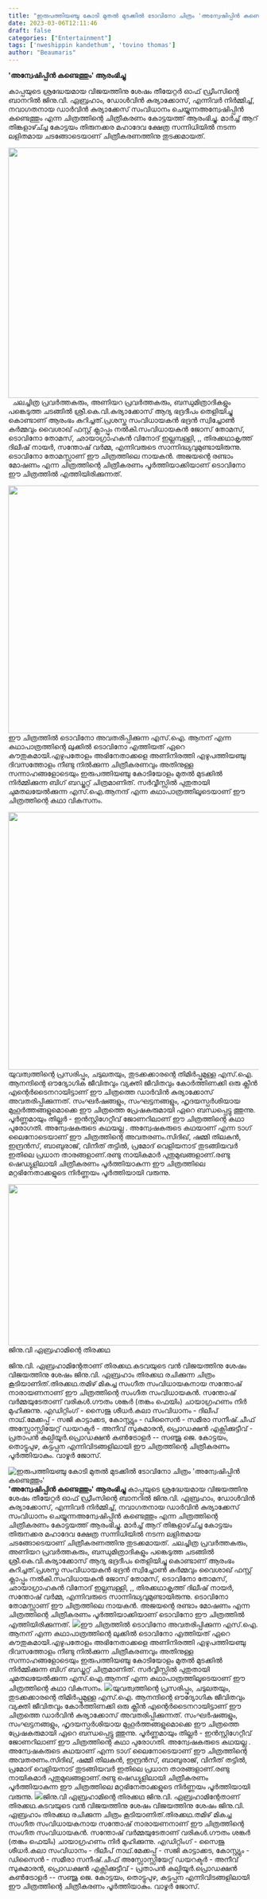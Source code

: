 ```yaml
---
title: "ഇരുപത്തിയഞ്ചു കോടി മുതൽ മുടക്കിൽ ടോവിനോ ചിത്രം 'അന്വേഷിപ്പിൻ കണ്ടെത്തും'"
date: 2023-03-06T12:11:46
draft: false
categories: ["Entertainment"]
tags: ['nweshippin kandethum', 'tovino thomas']
author: "Beaumaris"
---
```


<strong>'അന്വേഷിപ്പിൻ കണ്ടെത്തും' ആരംഭിച്ചു</strong>

കാപ്പയുടെ ശ്രദ്ധേയമായ വിജയത്തിനു ശേഷം തീയേറ്റർ ഓഫ് ഡ്രീംസിന്റെ ബാനറിൽ ജിനു.വി. ഏബ്രഹാം, ഡോൾവിൻ കുര്യാക്കോസ്, എന്നിവർ നിർമ്മിച്ച്, നവാഗതനായ ഡാർവിൻ കുര്യാക്കേസ് സംവിധാനം ചെയ്യുന്നഅന്വേഷിപ്പിൻ കണ്ടെത്തും എന്ന ചിത്രത്തിന്റെ ചിത്രീകരണം കോട്ടയത്ത് ആരംഭിച്ചു. മാർച്ച് ആറ് തിങ്കളാഴ്ച്ച്ച കോട്ടയം തിരുനക്കര മഹാദേവ ക്ഷേത്ര സന്നിധിയിൽ നടന്ന ലളിതമായ ചടങ്ങോടെയാണ് ചിത്രീകരണത്തിനു തുടക്കമായത്.

<img class="size-large wp-image-386382 aligncenter" src="https://cdn.boolokam.com/articles/2023/03/ee-1-1-1024x644.jpg" alt="" width="800" height="503" />   ചലച്ചിത്ര പ്രവർത്തകരും, അണിയറ പ്രവർത്തകരും, ബന്ധുമിത്രാദികളും പങ്കെടുത്ത ചടങ്ങിൽ ശ്രീ.കെ.വി.കുര്യാക്കോസ് ആദ്യ ഭദ്രദീപം തെളിയിച്ചു കൊണ്ടാണ് ആരംഭം കുറിച്ചത്.പ്രശസ്ത സംവിധായകൻ ഭദ്രൻ സ്വിച്ചോൺ കർമ്മവും വൈശാഖ് ഫസ്റ്റ് ക്ലാപ്പും നൽകി.സംവിധായകൻ ജോസ് തോമസ്, ടൊവിനോ തോമസ്, ഛായാഗ്രാഹകൻ വിനോദ് ഇല്ലമ്പള്ളി, ,, തിരക്കഥാകൃത്ത് ദിലീഷ് നായർ, സന്തോഷ് വർമ്മ, എന്നിവരുടെ സാന്നിദ്ധ്യവുമുണ്ടായിരുന്നു. ടൊവിനോ തോമസ്സാണ് ഈ ചിത്രത്തിലെ നായകൻ. അജയന്റെ രണ്ടാം മോഷണം എന്ന ചിത്രത്തിന്റെ ചിത്രീകരണം പൂർത്തിയാക്കിയാണ് ടൊവിനോ ഈ ചിത്രത്തിൽ എത്തിയിരിക്കുന്നത്.

<img class="size-large wp-image-386383 aligncenter" src="https://cdn.boolokam.com/articles/2023/03/ee-2-1-1024x637.jpg" alt="" width="800" height="498" />ഈ ചിത്രത്തിൽ ടൊവിനോ അവതരിപ്പിക്കുന്ന എസ്.ഐ. ആനന് എന്ന കഥാപാത്രത്തിന്റെ ലുക്കിൽ ടൊവിനോ എത്തിയത് ഏറെ കൗതുകമായി.എഴുപതോളം അഭിനേതാക്കളെ അണിനിരത്തി എഴുപത്തിയഞ്ചു ദിവസത്തോളം നീണ്ടു നിൽക്കുന്ന ചിത്രീകരണവും അതിനുള്ള സന്നാഹങ്ങളോടെയും ഇരുപത്തിയഞ്ചു കോടിയോളം മുതൽ മുടക്കിൽ നിർമ്മിക്കുന്ന ബിഗ് ബഡ്ജറ്റ് ചിത്രമാണിത്.
സർവ്വീസ്സിൽ പുതുതായി ചുമതലയേൽക്കുന്ന എസ്.ഐ.ആനന്ദ് എന്ന കഥാപാത്രത്തിലൂടെയാണ് ഈ ചിത്രത്തിന്റെ കഥാ വികസനം.

<img class="size-large wp-image-386384 aligncenter" src="https://cdn.boolokam.com/articles/2023/03/ee-3-1.jpg" alt="" width="800" height="518" />യുവത്വത്തിന്റെ പ്രസരിപ്പും, ചടുലതയും, തുടക്കക്കാരന്റെ തിമിർപ്പുമുള്ള എസ്.ഐ. ആനന്ദിന്റെ ഔദ്യോഗിക ജീവിതവും വ്യക്തി ജീവിതവും കോർത്തിണക്കി ഒരു ക്ലീൻ എന്റെർടൈനറായിട്ടാണ് ഈ ചിത്രത്തെ ഡാർവിൻ കുര്യാക്കോസ് അവതരിപ്പിക്കുന്നത്. സംഘർഷങ്ങളും, സംഘട്ടനങ്ങളും, ഹൃദയസ്പർശിയായ മുഹൂർത്തങ്ങളുമൊക്കെ ഈ ചിത്രത്തെ പ്രേഷകരുമായി ഏറെ ബന്ധപ്പെട്ടു ത്തുന്നു. പൂർണ്ണമായും തില്ലർ - ഇൻസ്റ്റിഗേറ്റീവ് ജോണറിലാണ് ഈ ചിത്രത്തിന്റെ കഥാ പുരോഗതി. അന്വേഷകരുടെ കഥയല്ല . അന്വേഷകരുടെ കഥയാണ് എന്ന ടാഗ് ലൈനോടെയാണ് ഈ ചിത്രത്തിന്റെ അവതരണം.സിദിഖ്, ഷമ്മി തിലകൻ, ഇന്ദ്രൻസ്, ബാബുരാജ്, വിനീത് തട്ടിൽ, പ്രമോദ് വെളിയനാട് തുടങ്ങിയവർ ഇതിലെ പ്രധാന താരങ്ങളാണ്.രണ്ടു നായികമാർ പുതുമുഖങ്ങളാണ്.രണ്ടു ഷെഡ്യുളിലായി ചിത്രീകരണം പൂർത്തിയാകുന്ന ഈ ചിത്രത്തിലെ മറ്റഭിനേതാക്കളുടെ നിർണ്ണയം പൂർത്തിയായി വരുന്നു.

<img class="size-large wp-image-386385 aligncenter" src="https://cdn.boolokam.com/articles/2023/03/ee-4-1-1024x415.jpg" alt="" width="800" height="324" />ജിനു.വി ഏബ്രഹാമിന്റെ തിരക്കഥ

ജിനു.വി. ഏബ്രഹാമിന്റേതാണ് തിരക്കഥ.കടവയുടെ വൻ വിജയത്തിനു ശേഷം വിജയത്തിനു ശേഷം ജിനു.വി. ഏബ്രഹാം തിരക്കഥ രചിക്കുന്ന ചിത്രം കൂടിയാണിത്.തിരക്കഥ.തമിഴ് മികച്ച സംഗീത സംവിധായകനായ സന്തോഷ് നാരായണനാണ് ഈ ചിത്രത്തിന്റെ സംഗീത സംവിധായകൻ. സന്തോഷ് വർമ്മയുടേതാണ് വരികൾ.ഗൗതം ശങ്കർ (തങ്കം ഫെയിം) ചായാഗ്രഹണം നിർ മുഹിക്കുന്നു.
എഡിറ്റിംഗ് - സൈജു ശീധർ.കലാ സംവിധാനം - ദിലീപ് നാഥ്.മേക്കപ്പ് - സജി കാട്ടാക്കട, കോസ്റ്റ്യും - ഡിസൈൻ - സമീരാ സനീഷ്.ചീഫ് അസ്സോസ്സിയേറ്റ് ഡയറക്ടർ - അനീവ് സുകുമാരൻ, പ്രൊഡക്ഷൻ എക്സിക്കുട്ടീവ് - പ്രതാപൻ കല്പിയൂർ.പ്രൊഡക്ഷൻ കൺട്രോളർ -- സഞ്ജു ജെ.
കോട്ടയം, തൊട്ടുപുഴ, കട്ടപ്പന എന്നിവിടങ്ങളിലായി ഈ ചിത്രത്തിന്റെ ചിത്രീകരണം പൂർത്തിയാകും. വാഴൂർ ജോസ്.


![ഇരുപത്തിയഞ്ചു കോടി മുതൽ മുടക്കിൽ ടോവിനോ ചിത്രം 'അന്വേഷിപ്പിൻ കണ്ടെത്തും'](https://cdn.boolokam.com/articles/2023/03/ee-1-1-1024x644.jpg)**'അന്വേഷിപ്പിൻ കണ്ടെത്തും' ആരംഭിച്ചു** കാപ്പയുടെ ശ്രദ്ധേയമായ വിജയത്തിനു ശേഷം തീയേറ്റർ ഓഫ് ഡ്രീംസിന്റെ ബാനറിൽ ജിനു.വി. ഏബ്രഹാം, ഡോൾവിൻ കുര്യാക്കോസ്, എന്നിവർ നിർമ്മിച്ച്, നവാഗതനായ ഡാർവിൻ കുര്യാക്കേസ് സംവിധാനം ചെയ്യുന്നഅന്വേഷിപ്പിൻ കണ്ടെത്തും എന്ന ചിത്രത്തിന്റെ ചിത്രീകരണം കോട്ടയത്ത് ആരംഭിച്ചു. മാർച്ച് ആറ് തിങ്കളാഴ്ച്ച്ച കോട്ടയം തിരുനക്കര മഹാദേവ ക്ഷേത്ര സന്നിധിയിൽ നടന്ന ലളിതമായ ചടങ്ങോടെയാണ് ചിത്രീകരണത്തിനു തുടക്കമായത്. ചലച്ചിത്ര പ്രവർത്തകരും, അണിയറ പ്രവർത്തകരും, ബന്ധുമിത്രാദികളും പങ്കെടുത്ത ചടങ്ങിൽ ശ്രീ.കെ.വി.കുര്യാക്കോസ് ആദ്യ ഭദ്രദീപം തെളിയിച്ചു കൊണ്ടാണ് ആരംഭം കുറിച്ചത്.പ്രശസ്ത സംവിധായകൻ ഭദ്രൻ സ്വിച്ചോൺ കർമ്മവും വൈശാഖ് ഫസ്റ്റ് ക്ലാപ്പും നൽകി.സംവിധായകൻ ജോസ് തോമസ്, ടൊവിനോ തോമസ്, ഛായാഗ്രാഹകൻ വിനോദ് ഇല്ലമ്പള്ളി, ,, തിരക്കഥാകൃത്ത് ദിലീഷ് നായർ, സന്തോഷ് വർമ്മ, എന്നിവരുടെ സാന്നിദ്ധ്യവുമുണ്ടായിരുന്നു. ടൊവിനോ തോമസ്സാണ് ഈ ചിത്രത്തിലെ നായകൻ. അജയന്റെ രണ്ടാം മോഷണം എന്ന ചിത്രത്തിന്റെ ചിത്രീകരണം പൂർത്തിയാക്കിയാണ് ടൊവിനോ ഈ ചിത്രത്തിൽ എത്തിയിരിക്കുന്നത്. ![](https://cdn.boolokam.com/articles/2023/03/ee-2-1-1024x637.jpg)ഈ ചിത്രത്തിൽ ടൊവിനോ അവതരിപ്പിക്കുന്ന എസ്.ഐ. ആനന് എന്ന കഥാപാത്രത്തിന്റെ ലുക്കിൽ ടൊവിനോ എത്തിയത് ഏറെ കൗതുകമായി.എഴുപതോളം അഭിനേതാക്കളെ അണിനിരത്തി എഴുപത്തിയഞ്ചു ദിവസത്തോളം നീണ്ടു നിൽക്കുന്ന ചിത്രീകരണവും അതിനുള്ള സന്നാഹങ്ങളോടെയും ഇരുപത്തിയഞ്ചു കോടിയോളം മുതൽ മുടക്കിൽ നിർമ്മിക്കുന്ന ബിഗ് ബഡ്ജറ്റ് ചിത്രമാണിത്. സർവ്വീസ്സിൽ പുതുതായി ചുമതലയേൽക്കുന്ന എസ്.ഐ.ആനന്ദ് എന്ന കഥാപാത്രത്തിലൂടെയാണ് ഈ ചിത്രത്തിന്റെ കഥാ വികസനം. ![](https://cdn.boolokam.com/articles/2023/03/ee-3-1.jpg)യുവത്വത്തിന്റെ പ്രസരിപ്പും, ചടുലതയും, തുടക്കക്കാരന്റെ തിമിർപ്പുമുള്ള എസ്.ഐ. ആനന്ദിന്റെ ഔദ്യോഗിക ജീവിതവും വ്യക്തി ജീവിതവും കോർത്തിണക്കി ഒരു ക്ലീൻ എന്റെർടൈനറായിട്ടാണ് ഈ ചിത്രത്തെ ഡാർവിൻ കുര്യാക്കോസ് അവതരിപ്പിക്കുന്നത്. സംഘർഷങ്ങളും, സംഘട്ടനങ്ങളും, ഹൃദയസ്പർശിയായ മുഹൂർത്തങ്ങളുമൊക്കെ ഈ ചിത്രത്തെ പ്രേഷകരുമായി ഏറെ ബന്ധപ്പെട്ടു ത്തുന്നു. പൂർണ്ണമായും തില്ലർ - ഇൻസ്റ്റിഗേറ്റീവ് ജോണറിലാണ് ഈ ചിത്രത്തിന്റെ കഥാ പുരോഗതി. അന്വേഷകരുടെ കഥയല്ല . അന്വേഷകരുടെ കഥയാണ് എന്ന ടാഗ് ലൈനോടെയാണ് ഈ ചിത്രത്തിന്റെ അവതരണം.സിദിഖ്, ഷമ്മി തിലകൻ, ഇന്ദ്രൻസ്, ബാബുരാജ്, വിനീത് തട്ടിൽ, പ്രമോദ് വെളിയനാട് തുടങ്ങിയവർ ഇതിലെ പ്രധാന താരങ്ങളാണ്.രണ്ടു നായികമാർ പുതുമുഖങ്ങളാണ്.രണ്ടു ഷെഡ്യുളിലായി ചിത്രീകരണം പൂർത്തിയാകുന്ന ഈ ചിത്രത്തിലെ മറ്റഭിനേതാക്കളുടെ നിർണ്ണയം പൂർത്തിയായി വരുന്നു. ![](https://cdn.boolokam.com/articles/2023/03/ee-4-1-1024x415.jpg)ജിനു.വി ഏബ്രഹാമിന്റെ തിരക്കഥ ജിനു.വി. ഏബ്രഹാമിന്റേതാണ് തിരക്കഥ.കടവയുടെ വൻ വിജയത്തിനു ശേഷം വിജയത്തിനു ശേഷം ജിനു.വി. ഏബ്രഹാം തിരക്കഥ രചിക്കുന്ന ചിത്രം കൂടിയാണിത്.തിരക്കഥ.തമിഴ് മികച്ച സംഗീത സംവിധായകനായ സന്തോഷ് നാരായണനാണ് ഈ ചിത്രത്തിന്റെ സംഗീത സംവിധായകൻ. സന്തോഷ് വർമ്മയുടേതാണ് വരികൾ.ഗൗതം ശങ്കർ (തങ്കം ഫെയിം) ചായാഗ്രഹണം നിർ മുഹിക്കുന്നു. എഡിറ്റിംഗ് - സൈജു ശീധർ.കലാ സംവിധാനം - ദിലീപ് നാഥ്.മേക്കപ്പ് - സജി കാട്ടാക്കട, കോസ്റ്റ്യും - ഡിസൈൻ - സമീരാ സനീഷ്.ചീഫ് അസ്സോസ്സിയേറ്റ് ഡയറക്ടർ - അനീവ് സുകുമാരൻ, പ്രൊഡക്ഷൻ എക്സിക്കുട്ടീവ് - പ്രതാപൻ കല്പിയൂർ.പ്രൊഡക്ഷൻ കൺട്രോളർ -- സഞ്ജു ജെ. കോട്ടയം, തൊട്ടുപുഴ, കട്ടപ്പന എന്നിവിടങ്ങളിലായി ഈ ചിത്രത്തിന്റെ ചിത്രീകരണം പൂർത്തിയാകും. വാഴൂർ ജോസ്.
